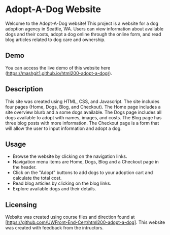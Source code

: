# Adopt-A-Dog Website

Welcome to the Adopt-A-Dog website! This project is a website for a dog adoption agency in Seattle, WA. Users can view information about available dogs and their costs, adopt a dog online through the online form, and read blog articles related to dog care and ownership.

## Demo

You can access the live demo of this website here (https://mashgit1.github.io/html200-adopt-a-dog/).

## Description 

This site was created using HTML, CSS, and Javascript. The site includes four pages (Home, Dogs, Blog, and Checkout). The Home page includes a site overview blurb and a some dogs available. The Dogs page includes all dogs available to adopt with names, images, and costs. The Blog page has three blog posts with more information. The Checkout page is a form that will allow the user to input information and adopt a dog. 

## Usage

- Browse the website by clicking on the navigation links.
- Navigation menu items are Home, Dogs, Blog and a Checkout page in the header. 
- Click on the "Adopt" buttons to add dogs to your adoption cart and calculate the total cost.
- Read blog articles by clicking on the blog links.
- Explore available dogs and their details.


## Licensing

Website was created using course files and direction found at [https://github.com/UWFront-End-Cert/html200-adopt-a-dog]. This website was created with feedback from the intructors.
